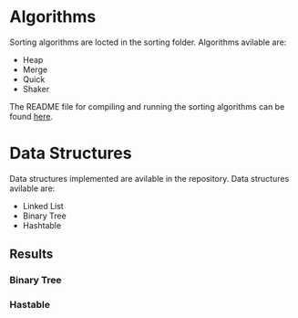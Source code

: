 # Algorithms
Sorting algorithms are locted in the sorting folder. Algorithms avilable are:
- Heap
- Merge
- Quick
- Shaker

The README file for compiling and running the sorting algorithms can be found [here](sorting/README.md).

# Data Structures
Data structures implemented are avilable in the repository. Data structures avilable are:
- Linked List
- Binary Tree
- Hashtable

## Results

### Binary Tree

### Hastable
